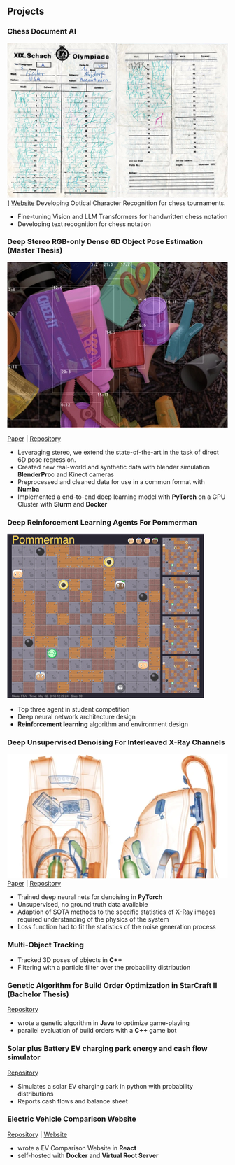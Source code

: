 ## Projects

### Chess Document AI
![Schach](/assets/img/Fischer_Score_Card.jpg)]
[Website](pawnparse.com)
Developing Optical Character Recognition for chess tournaments.
- Fine-tuning Vision and LLM Transformers for handwritten chess notation
- Developing text recognition for chess notation

### Deep Stereo RGB-only Dense 6D Object Pose Estimation (Master Thesis)
![Pose Estimation](/assets/img/render_bboxes.jpg)

[Paper](https://github.com/janemrich/denstereo2/blob/denstereo/thesis.pdf) | [Repository](https://github.com/janemrich/denstereo2)
- Leveraging stereo, we extend the state-of-the-art in the task of direct 6D pose regression.
- Created new real-world and synthetic data with blender simulation **BlenderProc** and Kinect cameras
- Preprocessed and cleaned data for use in a common format with **Numba**
- Implemented a end-to-end deep learning model with **PyTorch** on a GPU Cluster with **Slurm** and **Docker**

### Deep Reinforcement Learning Agents For Pommerman
![Pommerman](/assets/img/pommerman.gif)
- Top three agent in student competition
- Deep neural network architecture design
- **Reinforcement learning** algorithm and environment design

### Deep Unsupervised Denoising For Interleaved X-Ray Channels
![X-ray](/assets/img/x_ray.webp)
[Paper](/assets/pdf/Demosaicing_and_Denoising_For_Interleaved_X_Ray_Channels.pdf) | [Repository](https://github.com/janemrich/cvlab)
- Trained deep neural nets for denoising in **PyTorch**
- Unsupervised, no ground truth data available
- Adaption of SOTA methods to the specific statistics of X-Ray images required understanding of the physics of the system
- Loss function had to fit the statistics of the noise generation process

### Multi-Object Tracking
- Tracked 3D poses of objects in **C++**
- Filtering with a particle filter over the probability distribution

### Genetic Algorithm for Build Order Optimization in StarCraft II (Bachelor Thesis)
[Repository](https://github.com/janemrich/BOoptimizer)
- wrote a genetic algorithm in **Java** to optimize game-playing
- parallel evaluation of build orders with a **C++** game bot

### Solar plus Battery EV charging park energy and cash flow simulator
[Repository](https://github.com/janemrich/ev-solar-park)
- Simulates a solar EV charging park in python with probability distributions
- Reports cash flows and balance sheet

### Electric Vehicle Comparison Website
[Repository](https://github.com/janemrich/eautoinfo.com) | [Website](https://eautoinfo.com/)
- wrote a EV Comparison Website in **React**
- self-hosted with **Docker** and **Virtual Root Server**

